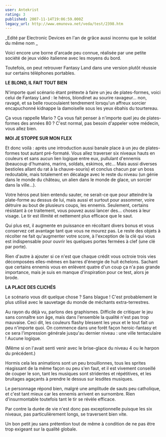 ```yaml
---
user: Antekrist
rating: 3
published: 2007-11-14T19:06:59.000Z
legacy_url: http://www.emunova.net/veda/test/2398.htm
---
```

_Edité par Electronic Devices en l'an de grâce aussi inconnu que le soldat du même nom _  

  

Voici encore une borne d'arcade peu connue, réalisée par une petite société de jeux vidéo italienne avec les moyens du bord.  

Toutefois, on peut retrouver Fantasy Land dans une version plutôt réussie sur certains téléphones portables.  

  

**LE BLOND, IL FAIT TOUT BIEN**  

N'importe quel scénario étant prétexte à faire un jeu de plates-formes, voici celui de Fantasy Land : le héros, blondinet au sourire ravageur... non, ravagé, et sa belle roucoulaient tendrement lorsqu'un affreux sorcier encapuchonné kidnappe la damoiselle sous les yeux ébahis du tourtereau.  

Ça vous rappelle Mario ? Ça vous fait penser à n'importe quel jeu de plates-formes des années 80 ? C'est normal, pas besoin d'appeler votre médecin, vous allez bien.  

  

**MOI JE STOPPE SUR MON FLEX**  

Et donc voilà : après une introduction aussi banale place à un jeu de plates-formes tout autant pré-formaté. Vous allez traverser six niveaux hauts en couleurs et sans aucun lien logique entre eux, pullulant d'ennemis (beaucoup d'humains, marins, soldats, eskimos, etc... Mais aussi diverses bestioles allant du rat à la chauve-souris) et conclus chacun par un boss redoutable, mais totalement en décalage avec le reste du niveau (un génie dans le monde du château, un alien dans le monde de glace, un sorcier dans la ville...).  

Votre héros peut bien entendu sauter, ne serait-ce que pour atteindre la plate-forme au dessus de lui, mais aussi et surtout pour assommer, voire détruire au bout de plusieurs coups, les ennemis. Seulement, certains résistant à ce traitement, vous pouvez aussi lancer des... choses à leur visage. Le tir est illimité et nettement plus efficace que le saut.   

Qui plus est, il augmente en puissance en récoltant divers bonus et vous conservez cet avantage tant que vous ne mourez pas. Le reste des objets à récolter ne fait qu'augmenter votre score, à l'exception de la clé qui vous est indispensable pour ouvrir les quelques portes fermées à clef (une clé par porte).  

Rien d'autre à ajouter si ce n'est que chaque crédit vous octroie trois vies décomposées elles-mêmes en barres d'énergie de huit échelons. Sachant que certains ennemis vous en enlèvent quatre d'un coup ça n'a pas grande importance, mais je suis en manque d'inspiration pour ce test, alors je brode.  

  

**LA PLACE DES CLICHÉS**  

Le scénario vous dit quelque chose ? Sans blague ! C'est probablement le plus utilisé avec le sauvetage du monde de méchants extra-terrestres.  

Au rayon du déjà vu, parlons des graphismes. Difficile de critiquer le jeu sans connaître son âge, mais dans l'ensemble la qualité n'est pas trop mauvaise. Ceci dit, les couleurs flashy blessent les yeux et le tout fait un peu n'importe quoi. On commence dans une forêt façon heroic-fantasy et ce sera l'impression générale jusqu'au dernier niveau : une ville tentaculaire ! Aucune logique.  

(Même si on l'avait senti venir avec le brise-glace du niveau 4 ou le harpon du précédent.)  

Hormis cela les animations sont un peu brouillonnes, tous les sprites réagissant de la même façon ou peu s'en faut, et il est vivement conseillé de couper le son, tant les musiques sont stridentes et répétitives, et les bruitages agaçants à prendre le dessus sur lesdites musiques.  

Le personnage répond bien, malgré une amplitude de sauts peu catholique, et c'est tant mieux car les ennemis arrivent en surnombre. Rien d'insurmontable toutefois tant le tir se révèle efficace.  

Par contre la durée de vie n'est donc pas exceptionnelle puisque les six niveaux, pas particulièrement longs, se traversent bien vite.  

Un bon petit jeu sans prétention tout de même à condition de ne pas être trop exigeant sur la qualité globale.